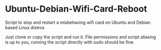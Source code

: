 # Ubuntu-Debian-Wifi-Card-Reboot
Script to stop and restart a misbehaving wifi card on Ubuntu and Debian based Linux distros

Just clone or copy the script and run it. File permissions and script aliasing is up to you, running the script directly with sudo should be fine.

